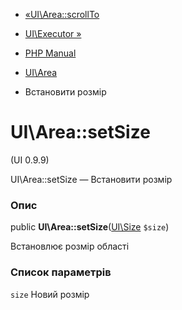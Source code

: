 - [«UI\Area::scrollTo](ui-area.scrollto.md)
- [UI\Executor »](class.ui-executor.md)

- [PHP Manual](index.md)
- [UI\Area](class.ui-area.md)
- Встановити розмір

# UI\Area::setSize

(UI 0.9.9)

UI\Area::setSize — Встановити розмір

### Опис

public **UI\Area::setSize**([UI\Size](class.ui-size.md) `$size`)

Встановлює розмір області

### Список параметрів

`size`
Новий розмір
